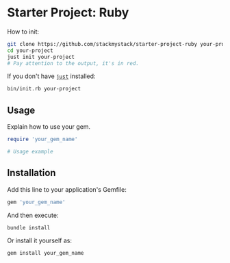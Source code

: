 # Starter Project: Ruby

How to init:

```sh
git clone https://github.com/stackmystack/starter-project-ruby your-project
cd your-project
just init your-project
# Pay attention to the output, it's in red.
```

If you don't have [`just`](https://github.com/casey/just) installed:

```sh
bin/init.rb your-project
```

## Usage

Explain how to use your gem.

```ruby
require 'your_gem_name'

# Usage example
```

## Installation

Add this line to your application's Gemfile:

```ruby
gem 'your_gem_name'
```

And then execute:

```sh
bundle install
```

Or install it yourself as:

```sh
gem install your_gem_name
```
